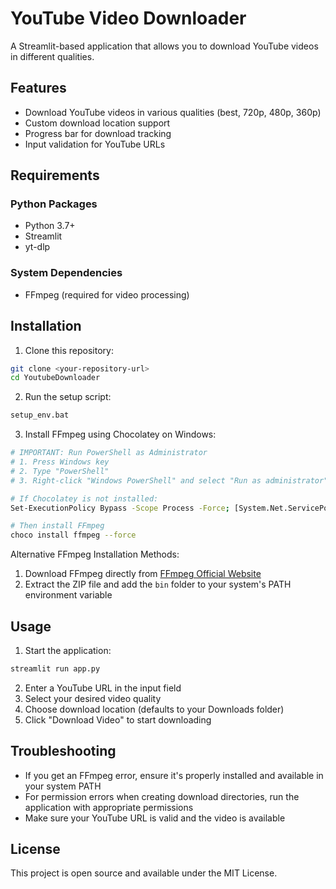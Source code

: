 # YouTube Video Downloader

A Streamlit-based application that allows you to download YouTube videos in different qualities.

## Features

- Download YouTube videos in various qualities (best, 720p, 480p, 360p)
- Custom download location support
- Progress bar for download tracking
- Input validation for YouTube URLs

## Requirements

### Python Packages
- Python 3.7+
- Streamlit
- yt-dlp

### System Dependencies
- FFmpeg (required for video processing)

## Installation

1. Clone this repository:
```bash
git clone <your-repository-url>
cd YoutubeDownloader
```

2. Run the setup script:
```bash
setup_env.bat
```

3. Install FFmpeg using Chocolatey on Windows:

```bash
# IMPORTANT: Run PowerShell as Administrator
# 1. Press Windows key
# 2. Type "PowerShell"
# 3. Right-click "Windows PowerShell" and select "Run as administrator"

# If Chocolatey is not installed:
Set-ExecutionPolicy Bypass -Scope Process -Force; [System.Net.ServicePointManager]::SecurityProtocol = [System.Net.ServicePointManager]::SecurityProtocol -bor 3072; iex ((New-Object System.Net.WebClient).DownloadString('https://community.chocolatey.org/install.ps1'))

# Then install FFmpeg
choco install ffmpeg --force
```

Alternative FFmpeg Installation Methods:
1. Download FFmpeg directly from [FFmpeg Official Website](https://ffmpeg.org/download.html)
2. Extract the ZIP file and add the `bin` folder to your system's PATH environment variable

## Usage

1. Start the application:
```bash
streamlit run app.py
```

2. Enter a YouTube URL in the input field
3. Select your desired video quality
4. Choose download location (defaults to your Downloads folder)
5. Click "Download Video" to start downloading

## Troubleshooting

- If you get an FFmpeg error, ensure it's properly installed and available in your system PATH
- For permission errors when creating download directories, run the application with appropriate permissions
- Make sure your YouTube URL is valid and the video is available

## License

This project is open source and available under the MIT License.
